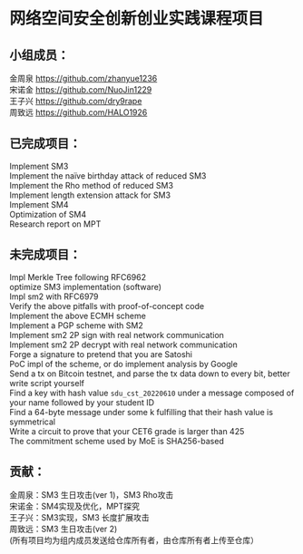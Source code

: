 # 网络空间安全创新创业实践课程项目
## 小组成员：
金周泉 https://github.com/zhanyue1236<br>
宋诺金 https://github.com/NuoJin1229<br>
王子兴 https://github.com/dry9rape<br>
周致远 https://github.com/HALO1926<br>
## 已完成项目：
Implement SM3<br>
Implement the naïve birthday attack of reduced SM3<br>
Implement the Rho method of reduced SM3<br>
Implement length extension attack for SM3<br>
Implement SM4<br>
Optimization of SM4<br>
Research report on MPT<br>
## 未完成项目：
Impl Merkle Tree following RFC6962<br>
optimize SM3 implementation (software)<br>
Impl sm2 with RFC6979 <br>
Verify the above pitfalls with proof-of-concept code<br>
Implement the above ECMH scheme<br>
Implement a PGP scheme with SM2<br>
Implement sm2 2P sign with real network communication<br>
Implement sm2 2P decrypt with real network communication<br>
Forge a signature to pretend that you are Satoshi<br>
PoC impl of the scheme, or do implement analysis by Google<br>
Send a tx on Bitcoin testnet, and parse the tx data down to every bit, better write script yourself<br>
Find a key with hash value `sdu_cst_20220610` under a message composed of your name followed by your student ID<br>
Find a 64-byte message under some k fulfilling that their hash value is symmetrical<br>
Write a circuit to prove that your CET6 grade is larger than 425<br>
The commitment scheme used by MoE is SHA256-based<br>
## 贡献：
金周泉：SM3 生日攻击(ver 1)，SM3 Rho攻击<br>
宋诺金：SM4实现及优化，MPT探究<br>
王子兴：SM3实现，SM3 长度扩展攻击<br>
周致远：SM3 生日攻击(ver 2)<br>
(所有项目均为组内成员发送给仓库所有者，由仓库所有者上传至仓库）
